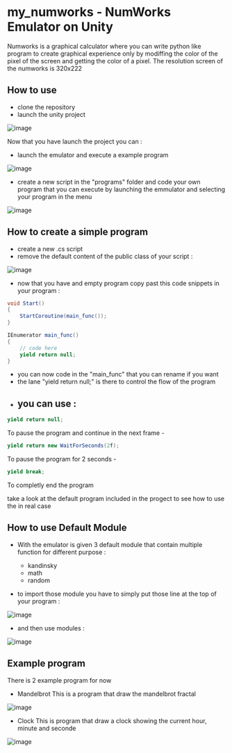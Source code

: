 # my_numworks - NumWorks Emulator on Unity
Numworks is a graphical calculator where you can write python like program to create graphical experience only by modiffing the color of the pixel of the screen and getting the color of a pixel.
The resolution screen of the numworks is 320x222

## How to use

- clone the repository
- launch the unity project

![image](https://github.com/thibaudcathala/my_numworks/assets/114906947/917006e5-b2c5-4753-9b1d-2cbad67eb8a5)

Now that you have launch the project you can :
  - launch the emulator and execute a example program

![image](https://github.com/thibaudcathala/my_numworks/assets/114906947/18e954f7-405c-4fc7-b2a7-ac6c9b24dc71)

  - create a new script in the "programs" folder and code your own program that you can execute by launching the emmulator and selecting your program in the menu

![image](https://github.com/thibaudcathala/my_numworks/assets/114906947/e2915313-7059-4a44-b66e-3d1538aedd25)

## How to create a simple program

- create a new .cs script
- remove the default content of the public class of your script :

![image](https://github.com/thibaudcathala/my_numworks/assets/114906947/1834193d-d951-4a67-922c-18de744fc31a)

- now that you have and empty program copy past this code snippets in your program :

```cs
void Start()
{
    StartCoroutine(main_func());
}

IEnumerator main_func()
{
    // code here
    yield return null;
}
```

- you can now code in the "main_func" that you can rename if you want
- the lane "yield return null;" is there to control the flow of the program
- you can use :
    - 
```cs
yield return null;
```
To pause the program and continue in the next frame
    - 
```cs
yield return new WaitForSeconds(2f);
```
 To pause the program for 2 seconds
    -
```cs
yield break;
```
 To completly end the program

take a look at the default program included in the progect to see how to use the in real case

## How to use Default Module

- With the emulator is given 3 default module that contain multiple function for different purpose :
    - kandinsky
    - math
    - random

- to import those module you have to simply put those line at the top of your program :

![image](https://github.com/thibaudcathala/my_numworks/assets/114906947/7925e01a-041b-4b85-b20e-35f848fcf621)

- and then use modules :

![image](https://github.com/thibaudcathala/my_numworks/assets/114906947/7f046566-328b-4dc2-9324-16632e0a77e4)

## Example program

There is 2 example program for now

- Mandelbrot
This is a program that draw the mandelbrot fractal

![image](https://github.com/thibaudcathala/my_numworks/assets/114906947/c4e398ad-8bd7-4889-af9d-947e2ec80fed)

- Clock
This is program that draw a clock showing the current hour, minute and seconde

![image](https://github.com/thibaudcathala/my_numworks/assets/114906947/973d424c-090c-44d6-9898-afdc83ba5e78)

